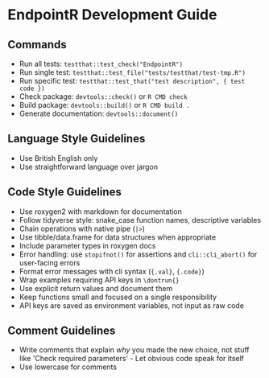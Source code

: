 # EndpointR Development Guide

## Commands

-   Run all tests: `testthat::test_check("EndpointR")`
-   Run single test: `testthat::test_file("tests/testthat/test-tmp.R")`
-   Run specific test: `testthat::test_that("test description", { test code })`
-   Check package: `devtools::check()` or `R CMD check`
-   Build package: `devtools::build()` or `R CMD build .`
-   Generate documentation: `devtools::document()`

## Language Style Guidelines

-   Use British English only
-   Use straightforward language over jargon

## Code Style Guidelines

-   Use roxygen2 with markdown for documentation
-   Follow tidyverse style: snake_case function names, descriptive variables
-   Chain operations with native pipe (`|>`)
-   Use tibble/data.frame for data structures when appropriate
-   Include parameter types in roxygen docs
-   Error handling: use `stopifnot()` for assertions and `cli::cli_abort()` for user-facing errors
-   Format error messages with cli syntax (`{.val}`, `{.code}`)
-   Wrap examples requiring API keys in `\dontrun{}`
-   Use explicit return values and document them
-   Keep functions small and focused on a single responsibility
-   API keys are saved as environment variables, not input as raw code

## Comment Guidelines

-   Write comments that explain *why* you made the new choice, not stuff like 'Check required parameters' - Let obvious code speak for itself
-   Use lowercase for comments
